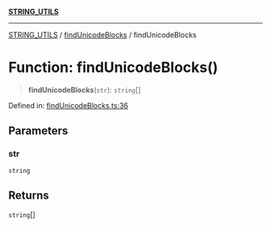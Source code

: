 [**STRING_UTILS**](../../README.md)

***

[STRING_UTILS](../../README.md) / [findUnicodeBlocks](../README.md) / findUnicodeBlocks

# Function: findUnicodeBlocks()

> **findUnicodeBlocks**(`str`): `string`[]

Defined in: [findUnicodeBlocks.ts:36](https://github.com/dailker/everyutil/blob/c097f0fc92f833ed4a91824bfd902e8ca984c4de/src/string/findUnicodeBlocks.ts#L36)

## Parameters

### str

`string`

## Returns

`string`[]
